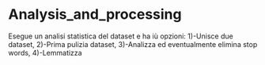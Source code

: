 # Analysis_and_processing
 Esegue un analisi statistica del dataset e ha iù opzioni: 1)-Unisce due dataset, 2)-Prima pulizia dataset, 3)-Analizza ed eventualmente elimina stop words, 4)-Lemmatizza
